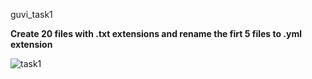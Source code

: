 guvi_task1

 **Create 20 files with .txt extensions and rename the firt 5 files to .yml extension**
 
![task1](https://github.com/suganyaanbalagan123/guvi_task1/assets/133192593/5490fb9d-442a-4b3c-8913-e557ee6c1337)


